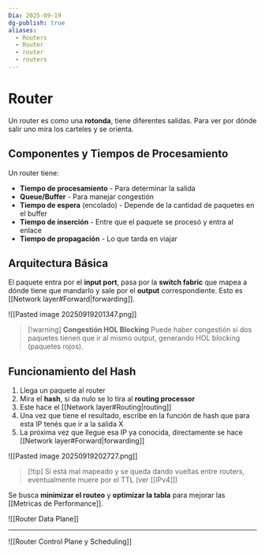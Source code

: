 ```yaml
---
Dia: 2025-09-19
dg-publish: true
aliases:
  - Routers
  - Router
  - router
  - routers
---
```

# Router

Un router es como una **rotonda**, tiene diferentes salidas. Para ver por dónde salir uno mira los carteles y se orienta.

## Componentes y Tiempos de Procesamiento

Un router tiene:

- **Tiempo de procesamiento** - Para determinar la salida
- **Queue/Buffer** - Para manejar congestión
- **Tiempo de espera** (encolado) - Depende de la cantidad de paquetes en el buffer
- **Tiempo de inserción** - Entre que el paquete se procesó y entra al enlace
- **Tiempo de propagación** - Lo que tarda en viajar

## Arquitectura Básica

El paquete entra por el **input port**, pasa por la **switch fabric** que mapea a dónde tiene que mandarlo y sale por el **output** correspondiente. Esto es [[Network layer#Forward|forwarding]].

![[Pasted image 20250919201347.png]]

> [!warning] **Congestión HOL Blocking** Puede haber congestión si dos paquetes tienen que ir al mismo output, generando HOL blocking (paquetes rojos).

## Funcionamiento del Hash

1. Llega un paquete al router
2. Mira el **hash**, si da nulo se lo tira al **routing processor**
3. Este hace el [[Network layer#Routing|routing]]
4. Una vez que tiene el resultado, escribe en la función de hash que para esta IP tenés que ir a la salida X
5. La próxima vez que llegue esa IP ya conocida, directamente se hace [[Network layer#Forward|forwarding]]

![[Pasted image 20250919202727.png]]

> [!tip] Si está mal mapeado y se queda dando vueltas entre routers, eventualmente muere por el TTL (ver [[IPv4]])

Se busca **minimizar el routeo** y **optimizar la tabla** para mejorar las [[Metricas de Performance]].


![[Router Data Plane]]

----




![[Router Control Plane y Scheduling]]    